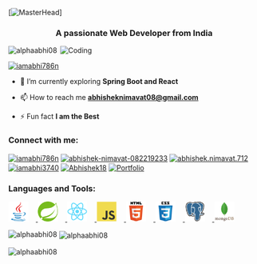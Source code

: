 [![MasterHead](https://res.cloudinary.com/jerrick/image/upload/v1548358184/i8uj1f1dquu5dc6rzkgs.gif)]

<h3 align="center">A passionate Web Developer from India</h3>

<img align="right" alt="Coding" width="400" src="https://cdn.dribbble.com/users/1162077/screenshots/3848914/programmer.gif" />

<p align="left"> <img src="https://komarev.com/ghpvc/?username=alphaabhi08&label=Profile%20views&color=0e75b6&style=flat" alt="alphaabhi08" /> </p>

<p align="left"> <a href="https://twitter.com/iamabhi786n" target="blank"><img src="https://img.shields.io/twitter/follow/iamabhi786n?logo=twitter&style=for-the-badge" alt="iamabhi786n" /></a> </p>

- 🌱 I’m currently exploring **Spring Boot and React**

- 📫 How to reach me **abhisheknimavat08@gmail.com**

- ⚡ Fun fact **I am the Best**

<h3 align="left">Connect with me:</h3>
<p align="left">
  <a href="https://twitter.com/iamabhi786n" target="blank"><img align="center" src="https://raw.githubusercontent.com/rahuldkjain/github-profile-readme-generator/master/src/images/icons/Social/twitter.svg" alt="iamabhi786n" height="30" width="40" /></a>
  <a href="https://linkedin.com/in/abhishek-nimavat-082219233" target="blank"><img align="center" src="https://raw.githubusercontent.com/rahuldkjain/github-profile-readme-generator/master/src/images/icons/Social/linked-in-alt.svg" alt="abhishek-nimavat-082219233" height="30" width="40" /></a>
  <a href="https://fb.com/abhishek.nimavat.712" target="blank"><img align="center" src="https://raw.githubusercontent.com/rahuldkjain/github-profile-readme-generator/master/src/images/icons/Social/facebook.svg" alt="abhishek.nimavat.712" height="30" width="40" /></a>
  <a href="https://instagram.com/iamabhi3740" target="blank"><img align="center" src="https://raw.githubusercontent.com/rahuldkjain/github-profile-readme-generator/master/src/images/icons/Social/instagram.svg" alt="iamabhi3740" height="30" width="40" /></a>
  <a href="https://discord.gg/Abhishek18" target="blank"><img align="center" src="https://raw.githubusercontent.com/rahuldkjain/github-profile-readme-generator/master/src/images/icons/Social/discord.svg" alt="Abhishek18" height="30" width="40" /></a>
  <a href="https://your-portfolio-link.com" target="blank"><img align="center" src="https://abhishekportfolio.freewebhostmost.com/?logo=web&logoColor=white&style=for-the-badge" alt="Portfolio" /></a>
</p>

<h3 align="left">Languages and Tools:</h3>
<p align="left">
  <a href="https://www.java.com" target="_blank" rel="noreferrer">
    <img src="https://raw.githubusercontent.com/devicons/devicon/master/icons/java/java-original.svg" alt="java" width="40" height="40" style="margin-right: 15px;" />
  </a>
  <a href="https://spring.io/projects/spring-boot" target="_blank" rel="noreferrer">
    <img src="https://raw.githubusercontent.com/devicons/devicon/master/icons/spring/spring-original.svg" alt="spring boot" width="40" height="40" style="margin-right: 15px;" />
  </a>
  <a href="https://reactjs.org/" target="_blank" rel="noreferrer">
    <img src="https://raw.githubusercontent.com/devicons/devicon/master/icons/react/react-original.svg" alt="react" width="40" height="40" style="margin-right: 15px;" />
  </a>
  <a href="https://developer.mozilla.org/en-US/docs/Web/JavaScript" target="_blank" rel="noreferrer">
    <img src="https://raw.githubusercontent.com/devicons/devicon/master/icons/javascript/javascript-original.svg" alt="javascript" width="40" height="40" style="margin-right: 15px;" />
  </a>
  <a href="https://www.w3.org/html/" target="_blank" rel="noreferrer">
    <img src="https://raw.githubusercontent.com/devicons/devicon/master/icons/html5/html5-original-wordmark.svg" alt="html5" width="40" height="40" style="margin-right: 15px;" />
  </a>
  <a href="https://www.w3schools.com/css/" target="_blank" rel="noreferrer">
    <img src="https://raw.githubusercontent.com/devicons/devicon/master/icons/css3/css3-original-wordmark.svg" alt="css3" width="40" height="40" style="margin-right: 15px;" />
  </a>
  <a href="https://www.postgresql.org/" target="_blank" rel="noreferrer">
    <img src="https://raw.githubusercontent.com/devicons/devicon/master/icons/postgresql/postgresql-original.svg" alt="postgresql" width="40" height="40" style="margin-right: 15px;" />
  </a>
  <a href="https://www.mongodb.com/" target="_blank" rel="noreferrer">
    <img src="https://raw.githubusercontent.com/devicons/devicon/master/icons/mongodb/mongodb-original-wordmark.svg" alt="mongodb" width="40" height="40" style="margin-right: 15px;" />
  </a>
</p>


<p><img align="left" src="https://github-readme-stats.vercel.app/api/top-langs?username=alphaabhi08&show_icons=true&locale=en&layout=compact" alt="alphaabhi08" /></p>

<p>&nbsp;<img align="center" src="https://github-readme-stats.vercel.app/api?username=alphaabhi08&show_icons=true&locale=en" alt="alphaabhi08" /></p>

<p><img align="center" src="https://github-readme-streak-stats.herokuapp.com/?user=alphaabhi08&" alt="alphaabhi08" /></p>
